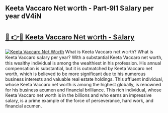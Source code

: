 ## Keeta Vaccaro N𝚎t w𝚘rth - Part-9l1 S𝚊lary per year dV4iN

# <h2><a href="http://gc0u3n.nevu.top/?p=Keeta+Vaccaro">🔗 👉🔴 Keeta Vaccaro N𝚎t w𝚘rth - S𝚊lary</a></h2>

[![Keeta Vaccaro N𝚎t W𝚘rth](https://i.imgur.com/Oavwk0R.jpeg)](http://gc0u3n.nevu.top/?p=Keeta+Vaccaro)
What is Keeta Vaccaro n𝚎t w𝚘rth? What is Keeta Vaccaro s𝚊lary per year?
With a substantial Keeta Vaccaro net worth, this wealthy individual is among the wealthiest in his profession. His annual compensation is substantial, but it is outmatched by Keeta Vaccaro net worth, which is believed to be more significant due to his numerous business interests and valuable real estate holdings. This affluent individual, whose Keeta Vaccaro net worth is among the highest globally, is renowned for his business acumen and financial brilliance. This rich individual, whose Keeta Vaccaro net worth is in the billions and who earns an impressive salary, is a prime example of the force of perseverance, hard work, and financial acumen.
